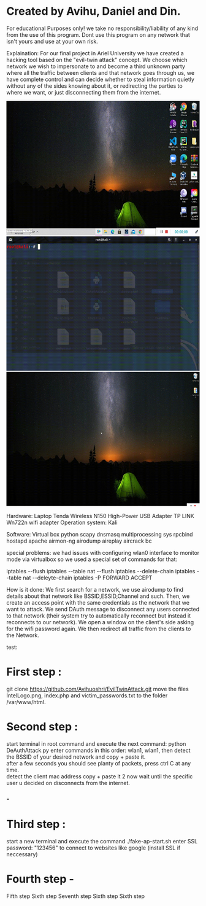 # Created by Avihu, Daniel and Din.

For educational Purposes only! we take no responsibility/liability of any kind from the use of this program.
Dont use this program on any network that isn't yours and use at your own risk.

Explaination:
For our final project in Ariel University we have created a hacking tool based on the "evil-twin attack" concept.
We choose which network we wish to impersonate to and become a third unknown party where all the traffic between clients and that network goes through us, we have complete control and can decide whether to steal information quietly without any of the sides knowing about it, or redirecting the parties to where we want, or just disconnecting them from the internet.

<img src="real_AP_connection.gif" width="600" height="350" >
<img src="python_deauth.gif" width="600" height="350" >
<img src="victim_reconnect_to_fa_ap.gif" width="600" height="350" >

Hardware:
Laptop
Tenda Wireless N150 High-Power USB Adapter 
TP LINK Wn722n wifi adapter
Operation system:
Kali

Software:
Virtual box
python
scapy
dnsmasq
multiprocessing
sys
rpcbind
hostapd
apache
airmon-ng
airodump
aireplay
aircrack
bc


special problems:
we had issues with configuring wlan0 interface to monitor mode via virtualbox so we used a special set of commands for that:

iptables --flush
iptables --table nat --flush
iptables --delete-chain
iptables --table nat --deleyte-chain
iptables -P FORWARD ACCEPT

How is it done:
We first search for a network, we use airodump to find details about that network like BSSID,ESSID,Channel and such.
Then, we create an access point with the same credentials as the network that we want to attack.
We send DAuth message to disconnect any users connected to that network (their system try to automatically reconnect but instead it reconnects to our network).
We open a window on the client's side asking for the wifi password again.
We then redirect all traffic from the clients to the Network.



test:

# First step :
  git clone https://github.com/Avihuoshri/EvilTwinAttack.git
  move the files IntelLogo.png, index.php and victim_passwords.txt to the folder /var/www/html.
# Second step :
  start terminal in root command and execute the next command:  python DeAuthAttack.py 
  enter commands in this order:
  wlan1,
  wlan1,
  then detect the BSSID of your desired network and copy + paste it. <br>
  after a few seconds you should see planty of packets, press ctrl C at any time. <br>
  detect the client mac address copy + paste it
  2
  now wait until the specific user u decided on disconnects from the internet.
  
### - 
# Third step : 
start a new terminal and execute the command ./fake-ap-start.sh
enter SSL password: "123456" to connect to websites like google (install SSL if neccessary)

# Fourth step - 
Fifth step
Sixth step
Seventh step
Sixth step
Sixth step
<br><br>


